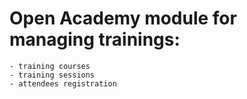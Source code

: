 Open Academy module for managing trainings:
===========================================
    - training courses
    - training sessions
    - attendees registration


